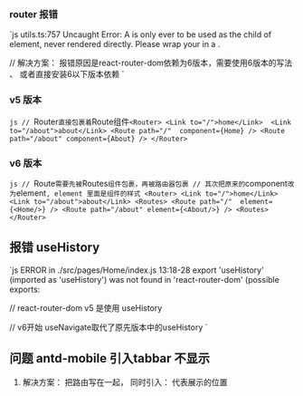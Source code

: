 ### router 报错

`js
utils.ts:757 Uncaught Error: A <Route> is only ever to be used as the child of <Routes> element, never rendered directly. Please wrap your <Route> in a <Routes>.

// 解决方案： 报错原因是react-router-dom依赖为6版本，需要使用6版本的写法 、  或者直接安装6以下版本依赖
`
### v5 版本
`js
// `Router`直接包裹着`Route组件`
<Router>
	<Link to="/">home</Link> 
	<Link to="/about">about</Link>
	<Route path="/"  component={Home} />
	<Route path="/about" component={About} />
</Router>
`
### v6 版本
`js
// `Route`需要先被`Routes`组件包裹，再被路由器包裹
// 其次把原来的`component`改为`element`, element 里面是组件的样式
<Router>
	<Link to="/">home</Link>
	<Link to="/about">about</Link>
	<Routes>
	    <Route path="/"  element={<Home/>} />
	    <Route path="/about" element={<About/>} />
	<Routes>
</Router>
`


## 报错 useHistory

`js
ERROR in ./src/pages/Home/index.js 13:18-28
export 'useHistory' (imported as 'useHistory') was not found in 'react-router-dom' (possible exports: 

// react-router-dom v5 是使用 useHistory 

// v6开始 useNavigate取代了原先版本中的useHistory
`

## 问题 antd-mobile 引入tabbar 不显示
 1. 解决方案： 把路由写在一起， 同时引入<Outlet />： 代表展示的位置
